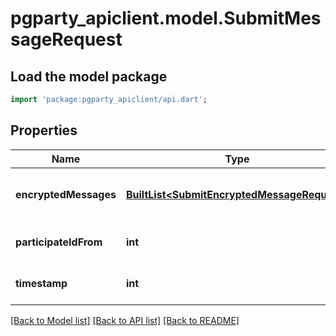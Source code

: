 # pgparty_apiclient.model.SubmitMessageRequest

## Load the model package
```dart
import 'package:pgparty_apiclient/api.dart';
```

## Properties
Name | Type | Description | Notes
------------ | ------------- | ------------- | -------------
**encryptedMessages** | [**BuiltList&lt;SubmitEncryptedMessageRequest&gt;**](SubmitEncryptedMessageRequest.md) |  | [optional] [default to const []]
**participateIdFrom** | **int** |  | [optional] [default to null]
**timestamp** | **int** |  | [optional] [default to null]

[[Back to Model list]](../README.md#documentation-for-models) [[Back to API list]](../README.md#documentation-for-api-endpoints) [[Back to README]](../README.md)


